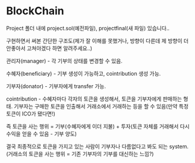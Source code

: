 # BlockChain

Project 폴더 내에 project.sol(예전파일), projectfinal(새 파일) 있습니다..

구현하면서 써본 간단한 구조도(제가 잘 이해를 못했거나, 방향이 다른데 제 방향이 더 안좋아서 고쳐야겠다 하면 알려주세요..)

관리자(manager) - 각 기부의 상태를 변경할 수 있음.

수혜자(beneficiary) - 기부 생성이 가능하고, cointribution 생성 가능.

기부자(donator) - 기부자에게 transfer 가능.

cointribution - 수혜자마다 각자의 토큰을 생성해서, 토큰을 기부자에게 판매하는 형태. 
기부자는 구매한 토큰을 인출해서 거래소에서 거래하는 등을 할 수 있음(만약 특정 토큰이 ICO가 됐다면!)

즉 토큰을 사는 행위 = 기부(수혜자에게 이더 지불) + 투자(토큰 자체를 거래해서 다시 수익을 얻을 수 있음 - 기부 양도)

결국 최종적으로 토큰을 가지고 있는 사람이 기부자나 다름없다고 봐도 되는 system.
(거래소의 토큰을 사는 행위 = 기존 기부자의 기부를 대신하는 느낌?)